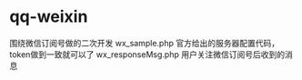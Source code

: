 # qq-weixin

 围绕微信订阅号做的二次开发
 wx_sample.php 官方给出的服务器配置代码，token做到一致就可以了
 wx_responseMsg.php 用户关注微信订阅号后收到的消息
